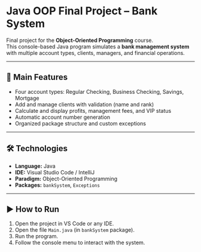 # Java OOP Final Project – Bank System

Final project for the **Object-Oriented Programming** course.  
This console-based Java program simulates a **bank management system** with multiple account types, clients, managers, and financial operations.

---

## 🧩 Main Features
- Four account types: Regular Checking, Business Checking, Savings, Mortgage  
- Add and manage clients with validation (name and rank)  
- Calculate and display profits, management fees, and VIP status  
- Automatic account number generation  
- Organized package structure and custom exceptions  

---

## 🛠 Technologies
- **Language:** Java  
- **IDE:** Visual Studio Code / IntelliJ  
- **Paradigm:** Object-Oriented Programming  
- **Packages:** `bankSystem`, `Exceptions`

---

## ▶️ How to Run
1. Open the project in VS Code or any IDE.  
2. Open the file `Main.java` (in `bankSystem` package).  
3. Run the program.  
4. Follow the console menu to interact with the system.


